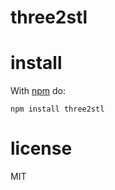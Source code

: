 # three2stl



# install

With [npm](https://npmjs.org) do:

```
npm install three2stl
```

# license

MIT
